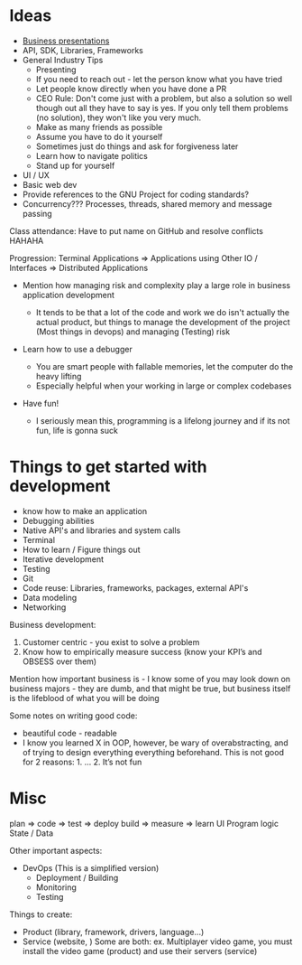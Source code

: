 # Ideas
* [Business presentations](https://github.com/TAMID-Tech-Consulting/education-resources/blob/master/slides/technical-presentations-in-business/Technical%20Presentations%20in%20Business.pdf)
* API, SDK, Libraries, Frameworks
* General Industry Tips
    * Presenting
    * If you need to reach out - let the person know what you have tried
    * Let people know directly when you have done a PR
    * CEO Rule: Don't come just with a problem, but also a solution so well though out all they have to say is yes. If you only tell them problems (no solution), they won't like you very much.
    * Make as many friends as possible
    * Assume you have to do it yourself
    * Sometimes just do things and ask for forgiveness later
    * Learn how to navigate politics
    * Stand up for yourself
* UI / UX
* Basic web dev
* Provide references to the GNU Project for coding standards? 
* Concurrency??? Processes, threads, shared memory and message passing

Class attendance:
Have to put name on GitHub and resolve conflicts HAHAHA

Progression: 
Terminal Applications => Applications using Other IO / Interfaces => Distributed Applications

* Mention how managing risk and complexity play a large role in business application development
    * It tends to be that a lot of the code and work we do isn't actually the actual product, but things to manage the development of the project (Most things in devops) and managing (Testing) risk

* Learn how to use a debugger
    * You are smart people with fallable memories, let the computer do the heavy lifting
    * Especially helpful when your working in large or complex codebases
* Have fun!
    * I seriously mean this, programming is a lifelong journey and if its not fun, life is gonna suck
# Things to get started with development
* know how to make an application
* Debugging abilities
* Native API's and libraries and system calls
* Terminal
* How to learn / Figure things out
* Iterative development
* Testing
* Git
* Code reuse: Libraries, frameworks, packages, external API's
* Data modeling
* Networking

Business development:
1. Customer centric - you exist to solve a problem
2. Know how to empirically measure success (know your KPI’s and OBSESS over them)

Mention how important business is - I know some of you may look down on business majors - they are dumb, and that might be true, but business itself is the lifeblood of what you will be doing

Some notes on writing good code:
- beautiful code - readable
- I know you learned X in OOP, however, be wary of overabstracting, and of trying to design everything everything beforehand. This is not good for 2 reasons: 1. … 2. It’s not fun


# Misc
plan => code => test => deploy
build => measure => learn
UI
Program logic
State / Data

Other important aspects: 
* DevOps (This is a simplified version)
    * Deployment / Building
    * Monitoring
    * Testing 

Things to create: 
* Product (library, framework, drivers, language...)
* Service (website, )
Some are both: ex. Multiplayer video game, you must install the video game (product) and use their servers (service)
